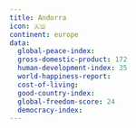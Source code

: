 ```yaml
---
title: Andorra
icon: 🇦🇩
continent: europe
data:
  global-peace-index:
  gross-domestic-product: 172
  human-development-index: 35
  world-happiness-report:
  cost-of-living:
  good-country-index:
  global-freedom-score: 24
  democracy-index:
---
```


